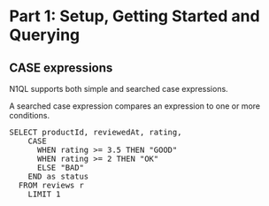 # Part 1: Setup, Getting Started and Querying

## CASE expressions

N1QL supports both simple and searched case expressions.

A searched case expression compares an expression to one or more conditions.

<pre id="example">
SELECT productId, reviewedAt, rating, 
    CASE 
      WHEN rating >= 3.5 THEN "GOOD" 
      WHEN rating >= 2 THEN "OK" 
      ELSE "BAD" 
    END as status 
  FROM reviews r 
    LIMIT 1

</pre>
